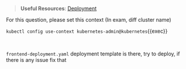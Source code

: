 
> <strong>Useful Resources</strong>: [Deployment](https://kubernetes.io/docs/concepts/workloads/controllers/deployment/)

For this question, please set this context (In exam, diff cluster name)

`kubectl config use-context kubernetes-admin@kubernetes`{{exec}}

<br>

`frontend-deployment.yaml` deployment template is there, try to deploy, if there is any issue fix that